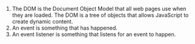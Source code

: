 1. The DOM is the Document Object Model that all web pages use  when they are loaded.
The DOM is a tree of objects that allows JavaScript to create dynamic content.
2. An event is something that has happened.
3. An event listener is something that listens for an event to happen.

